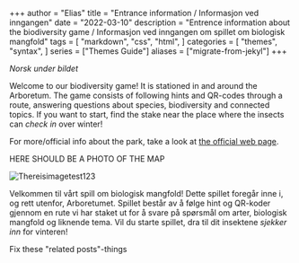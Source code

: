 +++
author = "Elias"
title = "Entrance information / Informasjon ved inngangen"
date = "2022-03-10"
description = "Entrence information about the biodiversity game / Informasjon ved inngangen om spillet om biologisk mangfold"
tags = [
    "markdown",
    "css",
    "html",
]
categories = [
    "themes",
    "syntax",
]
series = ["Themes Guide"]
aliases = ["migrate-from-jekyl"]
+++

*Norsk under bildet*

Welcome to our biodiversity game! 
It is stationed in and around the Arboretum.
The game consists of following hints and QR-codes through a route, answering questions about species, biodiversity and connected topics.
If you want to start, find the stake near the place where the insects can *check in* over winter!

For more/official info about the park, take a look at [the official web page](https://www.ntnu.edu/museum/ringve-botanical-garden).

HERE SHOULD BE A PHOTO OF THE MAP

![Thereisimagetest123](/img/arboretum.jpg)

Velkommen til vårt spill om biologisk mangfold!
Dette spillet foregår inne i, og rett utenfor, Arboretumet.
Spillet består av å følge hint og QR-koder gjennom en rute vi har staket ut for å svare på spørsmål om arter, biologisk mangfold og liknende tema.
Vil du starte spillet, dra til dit insektene *sjekker inn* for vinteren! 


Fix these "related posts"-things